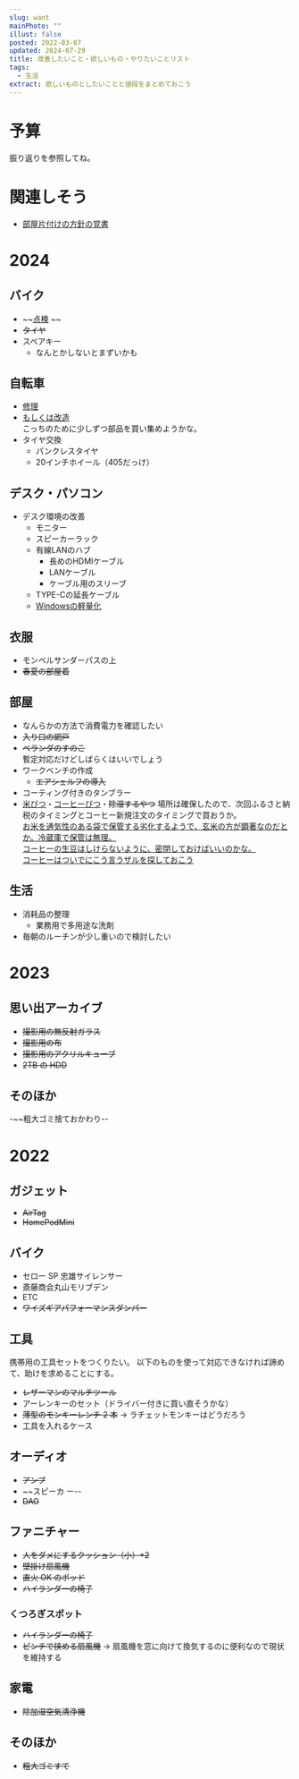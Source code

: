 ```yaml
---
slug: want
mainPhoto: ""
illust: false
posted: 2022-03-07
updated: 2024-07-29
title: 改善したいこと・欲しいもの・やりたいことリスト
tags:
  - 生活
extract: 欲しいものとしたいことと値段をまとめておこう
---
```

# 予算

振り返りを参照してね。

# 関連しそう

- [部屋片付けの方針の覚書](./2024-06-10-部屋片付けの方針の覚書.md)

# 2024

## バイク

- ~~[点検](https://www.redbaron.co.jp/service/inspection/) ~~
- ~~タイヤ~~
- スペアキー
  - なんとかしないとまずいかも

## 自転車

- [修理](https://www.cso.co.jp/partsshop/bd1.html)
- [もしくは改造](https://escaper3rx3air.blog.fc2.com/blog-entry-169.html)  
  こっちのために少しずつ部品を買い集めようかな。
- タイヤ交換
  - パンクレスタイヤ
  - 20インチホイール（405だっけ）

## デスク・パソコン

- デスク環境の改善
  - モニター
  - スピーカーラック
  - 有線LANのハブ
    - 長めのHDMIケーブル
    - LANケーブル
    - ケーブル用のスリーブ
  - TYPE-Cの延長ケーブル
  - [Windowsの軽量化](https://gigazine.net/news/20240706-win-debloat-tool/)

## 衣服

- モンベルサンダーパスの上
- ~~春夏の部屋着~~

## 部屋

- なんらかの方法で消費電力を確認したい 
- ~~入り口の網戸~~
- ~~ベランダのすのこ~~  
  暫定対応だけどしばらくはいいでしょう
- ワークベンチの作成
  - ~~エアシェルフの導入~~
- コーティング付きのタンブラー
- [米びつ](https://item.rakuten.co.jp/ienolabo/ielabo100562/)・[コーヒーびつ](https://item.rakuten.co.jp/ienolabo/ielabo100412/)・~~除湿するやつ~~
  場所は確保したので、次回ふるさと納税のタイミングとコーヒー新規注文のタイミングで買おうか。  
  [お米を通気性のある袋で保管する劣化するようで、玄米の方が顕著なのだとか。冷蔵庫で保管は無理。](https://cuebic.co.jp/your_select/kitchen-appliances/rs221)  
  [コーヒーの生豆はしけらないように、密閉しておけばいいのかな。](https://www.hagukumuhito.net/news/?mode=detail&article=873)  
   [コーヒーはついでにこう言うザルを探しておこう](https://www.google.com/search?q=%E5%9B%9B%E8%A7%92+%E3%81%96%E3%82%8B+%E6%B7%B1%E3%82%81&oq=%E5%9B%9B%E8%A7%92%E3%80%80%E3%81%96%E3%82%8B%E3%80%80%E6%B7%B1%E3%82%81&gs_lcrp=EgZjaHJvbWUyBggAEEUYOdIBCTE2NTQzajBqMagCALACAA&sourceid=chrome&ie=UTF-8#ip=1)

## 生活

- 消耗品の整理
  - 業務用で多用途な洗剤　
- 毎朝のルーチンが少し重いので検討したい

# 2023

## 思い出アーカイブ

- ~~撮影用の無反射ガラス~~
- ~~撮影用の布~~
- ~~撮影用のアクリルキューブ~~
- ~~2TB の HDD~~

## そのほか

-~~粗大ゴミ捨ておかわり--

# 2022

## ガジェット

- ~~AirTag~~
- ~~HomePodMini~~

## バイク

- セロー SP 忠雄サイレンサー
- 斎藤商会丸山モリブデン
- ETC
- ~~ワイズギアパフォーマンスダンパー~~

## 工具

携帯用の工具セットをつくりたい。
以下のものを使って対応できなければ諦めて、助けを求めることにする。

- ~~レザーマンのマルチツール~~
- アーレンキーのセット（ドライバー付きに買い直そうかな）
- ~~薄型のモンキーレンチ 2 本~~
  → ラチェットモンキーはどうだろう
- 工具を入れるケース

## オーディオ

- ~~アンプ~~
- ~~スピーカ ー--
- ~~DAO~~

## ファニチャー

- ~~人をダメにするクッション（小）\*2~~
- ~~壁掛け扇風機~~
- ~~直火 OK のポッド~~
- ~~ハイランダーの椅子~~

### くつろぎスポット

- ~~ハイランダーの椅子~~
- ~~ピンチで挟める扇風機~~
  → 扇風機を窓に向けて換気するのに便利なので現状を維持する

## 家電

- ~~除加湿空気清浄機~~

## そのほか

- ~~粗大ゴミすて~~
